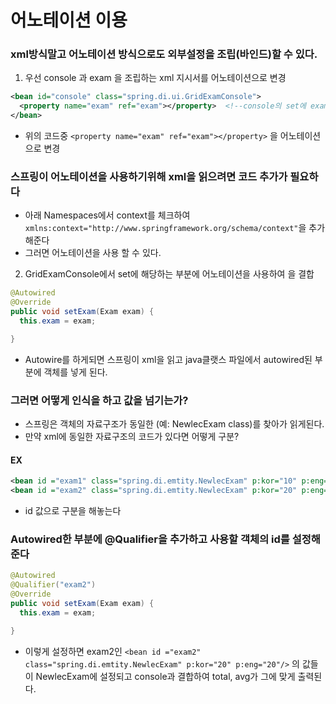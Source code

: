 # 어노테이션 이용

### xml방식말고 어노테이션 방식으로도 외부설정을 조립(바인드)할 수 있다.
1. 우선 console 과 exam 을 조립하는 xml 지시서를 어노테이션으로 변경
```xml
<bean id="console" class="spring.di.ui.GridExamConsole">
  <property name="exam" ref="exam"></property>  <!--console의 set에 exam을 결합하는 부분 -->
</bean>
```  
- 위의 코드중 ```<property name="exam" ref="exam"></property>``` 을 어노테이션으로 변경

### 스프링이 어노테이션을 사용하기위해 xml을 읽으려면 코드 추가가 필요하다
- 아래 Namespaces에서 context를 체크하여 ```xmlns:context="http://www.springframework.org/schema/context"```을 추가해준다
- 그러면 어노테이션을 사용 할 수 있다.

2. GridExamConsole에서 set에 해당하는 부분에 어노테이션을 사용하여 <bean id ="exam1" class="spring.di.emtity.NewlecExam" p:kor="10" p:eng="10"/> 을 결합
```java
@Autowired
@Override
public void setExam(Exam exam) {
  this.exam = exam;

}
```
- Autowire를 하게되면 스프링이 xml을 읽고 java클랫스 파일에서 autowired된 부분에 객체를 넣게 된다.



### 그러면 어떻게 인식을 하고 값을 넘기는가?
- 스프링은 객체의 자료구조가 동일한 (예: NewlecExam class)를 찾아가 읽게된다.
- 만약 xml에 동일한 자료구조의 코드가 있다면 어떻게 구분?
#### EX
```xml
<bean id ="exam1" class="spring.di.emtity.NewlecExam" p:kor="10" p:eng="10"/>
<bean id ="exam2" class="spring.di.emtity.NewlecExam" p:kor="20" p:eng="20"/>
```
- id 값으로 구분을 해놓는다

### Autowired한 부분에 @Qualifier을 추가하고 사용할 객체의 id를 설정해 준다
```java
@Autowired
@Qualifier("exam2")
@Override
public void setExam(Exam exam) {
  this.exam = exam;

}
```

- 이렇게 설정하면 exam2인 ```<bean id ="exam2" class="spring.di.emtity.NewlecExam" p:kor="20" p:eng="20"/>``` 의 값들이 NewlecExam에 설정되고 console과 결합하여 total, avg가 그에 맞게 출력된다.
